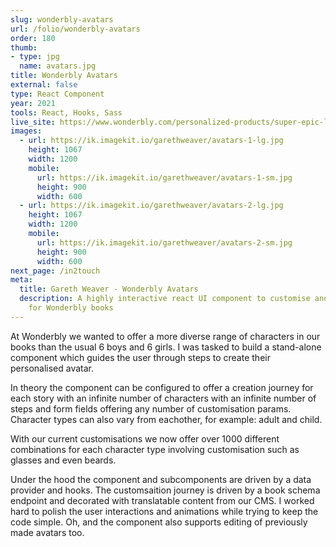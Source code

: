 ```yaml
---
slug: wonderbly-avatars
url: /folio/wonderbly-avatars
order: 180
thumb:
- type: jpg
  name: avatars.jpg
title: Wonderbly Avatars
external: false
type: React Component
year: 2021
tools: React, Hooks, Sass
live_site: https://www.wonderbly.com/personalized-products/super-epic-love-quest-book
images:
  - url: https://ik.imagekit.io/garethweaver/avatars-1-lg.jpg
    height: 1067
    width: 1200
    mobile:
      url: https://ik.imagekit.io/garethweaver/avatars-1-sm.jpg
      height: 900
      width: 600
  - url: https://ik.imagekit.io/garethweaver/avatars-2-lg.jpg
    height: 1067
    width: 1200
    mobile:
      url: https://ik.imagekit.io/garethweaver/avatars-2-sm.jpg
      height: 900
      width: 600
next_page: /in2touch
meta:
  title: Gareth Weaver - Wonderbly Avatars
  description: A highly interactive react UI component to customise and create more unique avatars
    for Wonderbly books
---
```

At Wonderbly we wanted to offer a more diverse range of characters in our books
than the usual 6 boys and 6 girls. I was tasked to build a stand-alone component
which guides the user through steps to create their personalised avatar.

In theory the component can be configured to offer a creation journey for each
story with an infinite number of characters with an infinite number of steps and
form fields offering any number of customisation params. Character types can
also vary from eachother, for example: adult and child.

With our current customisations we now offer over 1000 different combinations
for each character type involving customisation such as glasses and even beards.

Under the hood the component and subcomponents are driven by a data provider and
hooks. The customsaition journey is driven by a book schema endpoint and
decorated with translatable content from our CMS. I worked hard to polish the
user interactions and animations while trying to keep the code simple. Oh, and
the component also supports editing of previously made avatars too.
